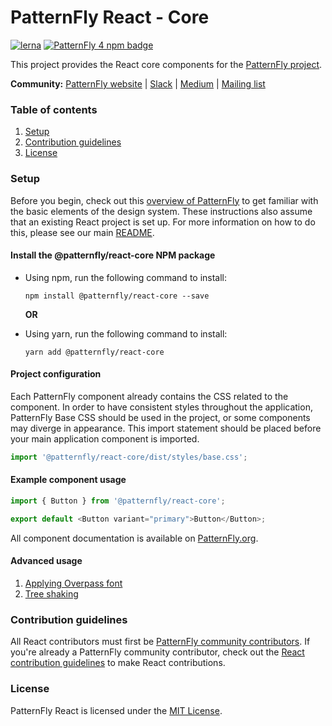 # PatternFly React - Core

[![lerna](https://img.shields.io/badge/maintained%20with-lerna-green.svg?style=for-the-badge)](https://lernajs.io/)
[![PatternFly 4 npm badge](https://img.shields.io/npm/v/@patternfly/react-core.svg?label=React-Core&style=for-the-badge)](https://www.npmjs.com/package/@patternfly/react-core)

This project provides the React core components for the [PatternFly project](https://patternfly.org).  

**Community:** [PatternFly website](https://www.patternfly.org) | [Slack](https://slack.patternfly.org) | [Medium](https://medium.com/patternfly) | [Mailing list](https://www.redhat.com/mailman/listinfo/patternfly)

### Table of contents
1. [Setup](#Setup)
2. [Contribution guidelines](#Contribution-guidelines)
3. [License](#License)

### Setup

Before you begin, check out this [overview of PatternFly](http://patternfly.org/v4/get-started/about) to get familiar with the basic elements of the design system.  These instructions also assume that an existing React project is set up.  For more information on how to do this, please see our main [README](https://github.com/patternfly/patternfly-react/tree/main/README.md#setup).

#### Install the @patternfly/react-core NPM package
* Using npm, run the following command to install:
  ```
  npm install @patternfly/react-core --save
  ```

  **OR**

* Using yarn, run the following command to install:
  ```
  yarn add @patternfly/react-core
  ```
  
#### Project configuration
Each PatternFly component already contains the CSS related to the component.  In order to have consistent styles throughout the application, PatternFly Base CSS should be used in the project, or some components may diverge in appearance.  This import statement should be placed before your main application component is imported.

```js
import '@patternfly/react-core/dist/styles/base.css';
```

#### Example component usage

```js
import { Button } from '@patternfly/react-core';

export default <Button variant="primary">Button</Button>;
```

All component documentation is available on [PatternFly.org](https://www.patternfly.org/v4/components/about-modal).

#### Advanced usage
1. [Applying Overpass font](../../ADVANCED-USAGE-README.md#Applying-Overpass-font)
2. [Tree shaking](../../ADVANCED-USAGE-README.md#Tree-shaking)

### Contribution guidelines
All React contributors must first be [PatternFly community contributors](https://www.patternfly.org/v4/contribute/about). If you're already a PatternFly community contributor, check out the [React contribution guidelines](https://github.com/patternfly/patternfly-react/tree/main/CONTRIBUTING.md) to make React contributions.

### License
PatternFly React is licensed under the [MIT License](https://github.com/patternfly/patternfly-react/tree/main/LICENSE).

